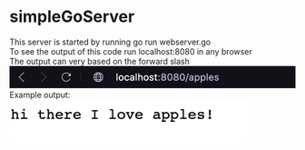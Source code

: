 # simpleGoServer
This server is started by running go run webserver.go
<br>
To see the output of this code run localhost:8080 in any browser
<br>
The output can very based on the forward slash
<img src = "https://github.com/flores58c/simpleGoServer/blob/main/Screen%20Shot%202021-03-19%20at%2012.11.14%20PM.png?raw=true">
<br>
Example output:
<br>
<img src = "https://github.com/flores58c/simpleGoServer/blob/main/Screen%20Shot%202021-03-19%20at%2012.11.18%20PM.png?raw=true">

